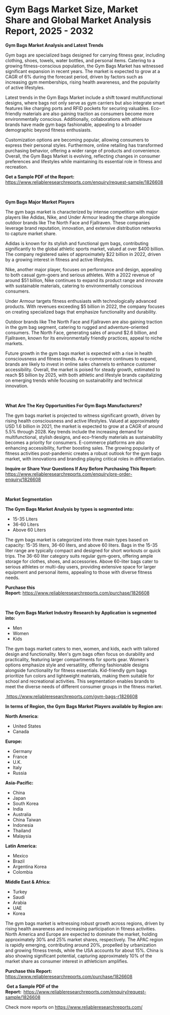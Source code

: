 <p><h1>Gym Bags Market Size, Market Share and Global Market Analysis Report, 2025 - 2032</h1></p><p><strong>Gym Bags Market Analysis and Latest Trends</strong></p>
<p><p>Gym bags are specialized bags designed for carrying fitness gear, including clothing, shoes, towels, water bottles, and personal items. Catering to a growing fitness-conscious population, the Gym Bags Market has witnessed significant expansion in recent years. The market is expected to grow at a CAGR of 6% during the forecast period, driven by factors such as increasing gym memberships, rising health awareness, and the popularity of active lifestyles.</p><p>Latest trends in the Gym Bags Market include a shift toward multifunctional designs, where bags not only serve as gym carriers but also integrate smart features like charging ports and RFID pockets for securing valuables. Eco-friendly materials are also gaining traction as consumers become more environmentally conscious. Additionally, collaborations with athleisure brands have made gym bags fashionable, appealing to a broader demographic beyond fitness enthusiasts.</p><p>Customization options are becoming popular, allowing consumers to express their personal styles. Furthermore, online retailing has transformed purchasing behavior, offering a wider range of products and convenience. Overall, the Gym Bags Market is evolving, reflecting changes in consumer preferences and lifestyles while maintaining its essential role in fitness and recreation.</p></p>
<p><strong>Get a Sample PDF of the Report:&nbsp;</strong> <a href="https://www.reliableresearchreports.com/enquiry/request-sample/1826608?utm_campaign=3283&utm_medium=2&utm_source=Github&utm_content=ia&utm_term=04042025&utm_id=gym-bags">https://www.reliableresearchreports.com/enquiry/request-sample/1826608</a></p>
<p>&nbsp;</p>
<p><strong>Gym Bags Major Market Players</strong></p>
<p><p>The gym bags market is characterized by intense competition with major players like Adidas, Nike, and Under Armour leading the charge alongside outdoor brands like The North Face and Fjallraven. These companies leverage brand reputation, innovation, and extensive distribution networks to capture market share.</p><p>Adidas is known for its stylish and functional gym bags, contributing significantly to the global athletic sports market, valued at over $400 billion. The company registered sales of approximately $22 billion in 2022, driven by a growing interest in fitness and active lifestyles.</p><p>Nike, another major player, focuses on performance and design, appealing to both casual gym-goers and serious athletes. With a 2022 revenue of around $51 billion, Nike continues to expand its product range and innovate with sustainable materials, catering to environmentally conscious consumers.</p><p>Under Armour targets fitness enthusiasts with technologically advanced products. With revenues exceeding $5 billion in 2022, the company focuses on creating specialized bags that emphasize functionality and durability.</p><p>Outdoor brands like The North Face and Fjallraven are also gaining traction in the gym bag segment, catering to rugged and adventure-oriented consumers. The North Face, generating sales of around $2.6 billion, and Fjallraven, known for its environmentally friendly practices, appeal to niche markets.</p><p>Future growth in the gym bags market is expected with a rise in health consciousness and fitness trends. As e-commerce continues to expand, brands are likely to invest in online sales channels to enhance customer accessibility. Overall, the market is poised for steady growth, estimated to reach $5 billion by 2025, with both athletic and lifestyle brands capitalizing on emerging trends while focusing on sustainability and technical innovation.</p></p>
<p>&nbsp;</p>
<p><strong>What Are The Key Opportunities For Gym Bags Manufacturers?</strong></p>
<p><p>The gym bags market is projected to witness significant growth, driven by rising health consciousness and active lifestyles. Valued at approximately USD 1.6 billion in 2021, the market is expected to grow at a CAGR of around 5.5% through 2028. Key trends include the increasing demand for multifunctional, stylish designs, and eco-friendly materials as sustainability becomes a priority for consumers. E-commerce platforms are also enhancing accessibility, further boosting sales. The growing popularity of fitness activities post-pandemic creates a robust outlook for the gym bags market, with innovations and branding playing critical roles in differentiation.</p></p>
<p><strong>Inquire or Share Your Questions If Any Before Purchasing This Report:</strong> <a href="https://www.reliableresearchreports.com/enquiry/pre-order-enquiry/1826608?utm_campaign=3283&utm_medium=2&utm_source=Github&utm_content=ia&utm_term=04042025&utm_id=gym-bags">https://www.reliableresearchreports.com/enquiry/pre-order-enquiry/1826608</a></p>
<p>&nbsp;</p>
<p><strong>Market Segmentation</strong></p>
<p><strong>The Gym Bags Market Analysis by types is segmented into:</strong></p>
<p><ul><li>15-35 Liters</li><li>36-60 Liters</li><li>Above 60 Liters</li></ul></p>
<p><p>The gym bags market is categorized into three main types based on capacity: 15-35 liters, 36-60 liters, and above 60 liters. Bags in the 15-35 liter range are typically compact and designed for short workouts or quick trips. The 36-60 liter category suits regular gym-goers, offering ample storage for clothes, shoes, and accessories. Above 60-liter bags cater to serious athletes or multi-day users, providing extensive space for larger equipment and personal items, appealing to those with diverse fitness needs.</p></p>
<p><strong>Purchase this Report:&nbsp;</strong><a href="https://www.reliableresearchreports.com/purchase/1826608?utm_campaign=3283&utm_medium=2&utm_source=Github&utm_content=ia&utm_term=04042025&utm_id=gym-bags">https://www.reliableresearchreports.com/purchase/1826608</a></p>
<p>&nbsp;</p>
<p><strong>The Gym Bags Market Industry Research by Application is segmented into:</strong></p>
<p><ul><li>Men</li><li>Women</li><li>Kids</li></ul></p>
<p><p>The gym bags market caters to men, women, and kids, each with tailored design and functionality. Men's gym bags often focus on durability and practicality, featuring larger compartments for sports gear. Women's options emphasize style and versatility, offering fashionable designs alongside functionality for fitness essentials. Kid-friendly gym bags prioritize fun colors and lightweight materials, making them suitable for school and recreational activities. This segmentation enables brands to meet the diverse needs of different consumer groups in the fitness market.</p></p>
<p><a href="https://www.reliableresearchreports.com/gym-bags-r1826608?utm_campaign=3283&utm_medium=2&utm_source=Github&utm_content=ia&utm_term=04042025&utm_id=gym-bags">&nbsp;https://www.reliableresearchreports.com/gym-bags-r1826608</a></p>
<p><strong>In terms of Region, the Gym Bags Market Players available by Region are:</strong></p>
<p>
    <p> <strong> North America: </strong>
        <ul>
            <li>United States</li>
            <li>Canada</li>
        </ul>
        </p> 
    <p> <strong> Europe: </strong>
        <ul>
            <li>Germany</li>
            <li>France</li>
            <li>U.K.</li>
            <li>Italy</li>
            <li>Russia</li>
        </ul>
        </p> 
    <p> <strong> Asia-Pacific: </strong>
        <ul>
            <li>China</li>
            <li>Japan</li>
            <li>South Korea</li>
            <li>India</li>
            <li>Australia</li>
            <li>China Taiwan</li>
            <li>Indonesia</li>
            <li>Thailand</li>
            <li>Malaysia</li>
        </ul>
        </p> 
    <p> <strong> Latin America: </strong>
        <ul>
            <li>Mexico</li>
            <li>Brazil</li>
            <li>Argentina Korea</li>
            <li>Colombia</li>
        </ul>
        </p> 
    <p> <strong> Middle East & Africa: </strong>
        <ul>
            <li>Turkey</li>
            <li>Saudi</li>
            <li>Arabia</li>
            <li>UAE</li>
            <li>Korea</li>
        </ul>
    </p>
    </p>
<p><p>The gym bags market is witnessing robust growth across regions, driven by rising health awareness and increasing participation in fitness activities. North America and Europe are expected to dominate the market, holding approximately 30% and 25% market shares, respectively. The APAC region is rapidly emerging, contributing around 20%, propelled by urbanization and growing fitness trends, while the USA accounts for about 15%. China is also showing significant potential, capturing approximately 10% of the market share as consumer interest in athleticism amplifies.</p></p>
<p><strong>Purchase this Report: </strong><a href="https://www.reliableresearchreports.com/purchase/1826608?utm_campaign=3283&utm_medium=2&utm_source=Github&utm_content=ia&utm_term=04042025&utm_id=gym-bags">https://www.reliableresearchreports.com/purchase/1826608</a></p>
<p>&nbsp;<strong>Get a Sample PDF of the Report:&nbsp;&nbsp;</strong><a href="https://www.reliableresearchreports.com/enquiry/request-sample/1826608?utm_campaign=3283&utm_medium=2&utm_source=Github&utm_content=ia&utm_term=04042025&utm_id=gym-bags">https://www.reliableresearchreports.com/enquiry/request-sample/1826608</a></p>
<p><strong></strong></p>
<p>Check more reports on <a href="https://www.reliableresearchreports.com/?utm_campaign=3283&utm_medium=2&utm_source=Github&utm_content=ia&utm_term=04042025&utm_id=gym-bags">https://www.reliableresearchreports.com/</a></p>